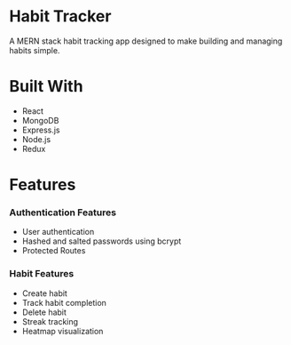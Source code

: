 # Habit Tracker
A MERN stack habit tracking app designed to make building and managing habits simple.

# Built With
- React
- MongoDB
- Express.js
- Node.js
- Redux
  
# Features

### Authentication Features
- User authentication
- Hashed and salted passwords using bcrypt
- Protected Routes

### Habit Features
- Create habit
- Track habit completion
- Delete habit
- Streak tracking
- Heatmap visualization
